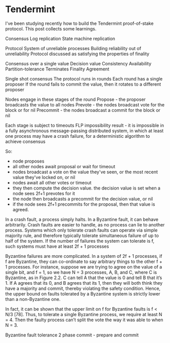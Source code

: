 # Tendermint

I've been studying recently how to build the Tendermint proof-of-stake protocol. This post collects some learnings.

Consensus
Log replication
State machine replication

Protocol
System of unreliable processes
Building reliability out of unreliability
Protocol discussed as satisfying the properties of finality

Consensus over a single value
Decision value
Consistency
Availability
Partition-tolerance
Terminates
Finality
Agreement


Single shot consensus
The protocol runs in rounds
Each round has a single proposer
If the round fails to commit the value, then it rotates to a different proposer

Nodes engage in these stages of the round
Propose - the proposer broadcasts the value to all nodes
Prevote - the nodes broadcast vote for the block or for nil
Precommit - the nodes broadcast a commit for the block or nil

Each stage is subject to timeouts
FLP impossibility result - it is impossible in a fully asynchronous message-passing distributed system, in which at least one process may have a crash failure, for a deterministic algorithm to achieve consensus

So:
- node proposes
- all other nodes await proposal or wait for timeout
- nodes broadcast a vote on the value they've seen, or the most recent value they've locked on, or nil
- nodes await all other votes or timeout
- they then compute the decision value. the decision value is set when a node sees 2f+1 prevotes for it
- the node then broadcasts a precommit for the decision value, or nil
- if the node sees 2f+1 precommits for the proposal, then that value is agreed. 





In a crash fault, a process simply halts. In a Byzantine fault, it can behave arbitrarily. Crash faults are easier to handle, as no process can lie to another process. Systems which only tolerate crash faults can operate via simple majority rule, and therefore typically tolerate simultaneous failure of up to half of the system. If the number of failures the system can tolerate is f, such systems must have at least 2f + 1 processes

Byzantine failures are more complicated. In a system of 2f + 1 processes, if f are Byzantine, they can co-ordinate to say arbitrary things to the other f + 1 processes. For instance, suppose we are trying to agree on the value of a single bit, and f = 1, so we have N = 3 processes, A, B, and C, where C is Byzantine, as in Figure 2.2. C can tell A that the value is 0 and tell B that it’s 1. If A agrees that its 0, and B agrees that its 1, then they will both think they have a majority and commit, thereby violating the safety condition. Hence, the upper bound on faults tolerated by a Byzantine system is strictly lower than a non-Byzantine one.

In fact, it can be shown that the upper limit on f for Byzantine faults is f < N/3 [78]. Thus, to tolerate a single Byzantine process, we require at least N = 4. Then the faulty process can’t split the vote the way it was able to when N = 3.


Byzantine fault tolerance
2 phase commit - prepare and commit
